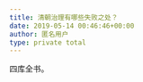 ```yaml
---
title: 清朝治理有哪些失败之处？
date: 2019-05-14 00:46:46+00:00
author: 匿名用户
type: private total
---
```

四库全书。


